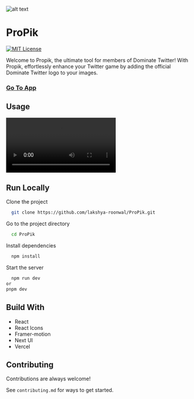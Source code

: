 ![alt text](image.png)

# ProPik

[![MIT License](https://img.shields.io/badge/License-MIT-green.svg)](https://choosealicense.com/licenses/mit/) 

Welcome to Propik, the ultimate tool for members of Dominate Twitter! With Propik, effortlessly enhance your Twitter game by adding the official Dominate Twitter logo to your images.
### [Go To App](https://pro-pik.vercel.app/)

## Usage
<video controls src="Video Example.mp4" title="Title"></video>

## Run Locally

Clone the project

```bash
  git clone https://github.com/lakshya-roonwal/ProPik.git
```

Go to the project directory

```bash
  cd ProPik
```

Install dependencies

```bash
  npm install
```

Start the server

```bash
  npm run dev
or
pnpm dev
```



## Build With
- React
- React Icons
- Framer-motion
- Next UI
- Vercel


## Contributing

Contributions are always welcome!

See `contributing.md` for ways to get started.
